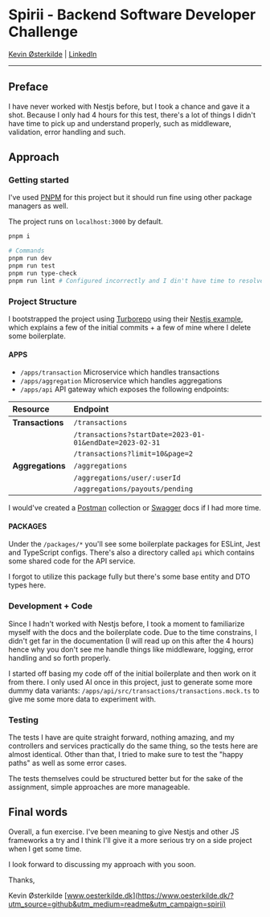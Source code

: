 # Spirii - Backend Software Developer Challenge

[Kevin Østerkilde](https://www.oesterkilde.dk/?utm_source=github&utm_medium=readme&utm_campaign=spirii) | [LinkedIn](https://linkedin.com/in/oesterkilde)

---

## Preface

I have never worked with Nestjs before, but I took a chance and gave it a shot. Because I only had 4 hours for this test, there's a lot of things I didn't have time to pick up and understand properly, such as middleware, validation, error handling and such.

## Approach

### Getting started

I've used [PNPM](https://pnpm.io/) for this project but it should run fine using other package managers as well.

The project runs on `localhost:3000` by default.

```sh
pnpm i

# Commands
pnpm run dev
pnpm run test
pnpm run type-check
pnpm run lint # Configured incorrectly and I din't have time to resolve it
```

### Project Structure

I bootstrapped the project using [Turborepo](https://turborepo.com/) using their [Nestjs example](https://github.com/vercel/turborepo/tree/main/examples/with-nestjs), which explains a few of the initial commits + a few of mine where I delete some boilerplate.

#### APPS

- `/apps/transaction` Microservice which handles transactions
- `/apps/aggregation` Microservice which handles aggregations
- `/apps/api` API gateway which exposes the following endpoints:

| Resource         | Endpoint                                                |
| :--------------- | :------------------------------------------------------ |
| **Transactions** | `/transactions`                                         |
|                  | `/transactions?startDate=2023-01-01&endDate=2023-02-31` |
|                  | `/transactions?limit=10&page=2`                         |
| **Aggregations** | `/aggregations`                                         |
|                  | `/aggregations/user/:userId`                            |
|                  | `/aggregations/payouts/pending`                         |

I would've created a [Postman](https://www.postman.com/) collection or [Swagger](https://swagger.io/) docs if I had more time.

#### PACKAGES

Under the `/packages/*` you'll see some boilerplate packages for ESLint, Jest and TypeScript configs. There's also a directory called `api` which contains some shared code for the API service.

I forgot to utilize this package fully but there's some base entity and DTO types here.

### Development + Code

Since I hadn't worked with Nestjs before, I took a moment to familiarize myself with the docs and the boilerplate code. Due to the time constrains, I didn't get far in the documentation (I will read up on this after the 4 hours) hence why you don't see me handle things like middleware, logging, error handling and so forth properly.

I started off basing my code off of the initial boilerplate and then work on it from there. I only used AI once in this project, just to generate some more dummy data variants: `/apps/api/src/transactions/transactions.mock.ts` to give me some more data to experiment with.

### Testing

The tests I have are quite straight forward, nothing amazing, and my controllers and services practically do the same thing, so the tests here are almost identical. Other than that, I tried to make sure to test the "happy paths" as well as some error cases.

The tests themselves could be structured better but for the sake of the assignment, simple approaches are more manageable.

## Final words

Overall, a fun exercise. I've been meaning to give Nestjs and other JS frameworks a try and I think I'll give it a more serious try on a side project when I get some time.

I look forward to discussing my approach with you soon.

Thanks,

Kevin Østerkilde
[www.oesterkilde.dk](https://www.oesterkilde.dk/?utm_source=github&utm_medium=readme&utm_campaign=spirii)